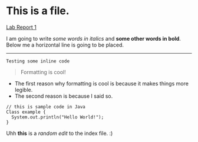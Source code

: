 # This is a file.

[Lab Report 1](https://ericqn.github.io/cse15l-lab-reports/lab-report-1-week-0.html)

I am going to write _some words in italics_ and __some other words in bold__.
Below me a horizontal line is going to be placed.

---

`Testing some inline code`
> Formatting is cool!
* The first reason why formatting is cool is because it makes things more legible.
* The second reason is because I said so.
```
// this is sample code in Java
Class example {
  System.out.println("Hello World!");
}
```

Uhh __this__ is a _random edit_ to the index file. :)
